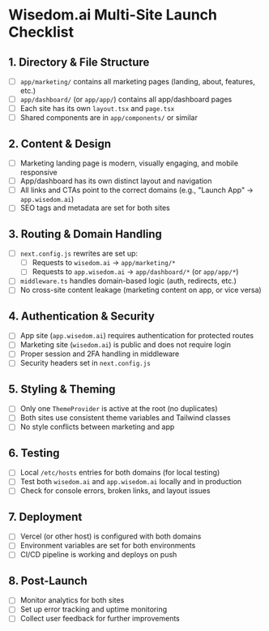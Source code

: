 # Wisedom.ai Multi-Site Launch Checklist

## 1. **Directory & File Structure**
- [ ] `app/marketing/` contains all marketing pages (landing, about, features, etc.)
- [ ] `app/dashboard/` (or `app/app/`) contains all app/dashboard pages
- [ ] Each site has its own `layout.tsx` and `page.tsx`
- [ ] Shared components are in `app/components/` or similar

## 2. **Content & Design**
- [ ] Marketing landing page is modern, visually engaging, and mobile responsive
- [ ] App/dashboard has its own distinct layout and navigation
- [ ] All links and CTAs point to the correct domains (e.g., "Launch App" → `app.wisedom.ai`)
- [ ] SEO tags and metadata are set for both sites

## 3. **Routing & Domain Handling**
- [ ] `next.config.js` rewrites are set up:
  - [ ] Requests to `wisedom.ai` → `app/marketing/*`
  - [ ] Requests to `app.wisedom.ai` → `app/dashboard/*` (or `app/app/*`)
- [ ] `middleware.ts` handles domain-based logic (auth, redirects, etc.)
- [ ] No cross-site content leakage (marketing content on app, or vice versa)

## 4. **Authentication & Security**
- [ ] App site (`app.wisedom.ai`) requires authentication for protected routes
- [ ] Marketing site (`wisedom.ai`) is public and does not require login
- [ ] Proper session and 2FA handling in middleware
- [ ] Security headers set in `next.config.js`

## 5. **Styling & Theming**
- [ ] Only one `ThemeProvider` is active at the root (no duplicates)
- [ ] Both sites use consistent theme variables and Tailwind classes
- [ ] No style conflicts between marketing and app

## 6. **Testing**
- [ ] Local `/etc/hosts` entries for both domains (for local testing)
- [ ] Test both `wisedom.ai` and `app.wisedom.ai` locally and in production
- [ ] Check for console errors, broken links, and layout issues

## 7. **Deployment**
- [ ] Vercel (or other host) is configured with both domains
- [ ] Environment variables are set for both environments
- [ ] CI/CD pipeline is working and deploys on push

## 8. **Post-Launch**
- [ ] Monitor analytics for both sites
- [ ] Set up error tracking and uptime monitoring
- [ ] Collect user feedback for further improvements 